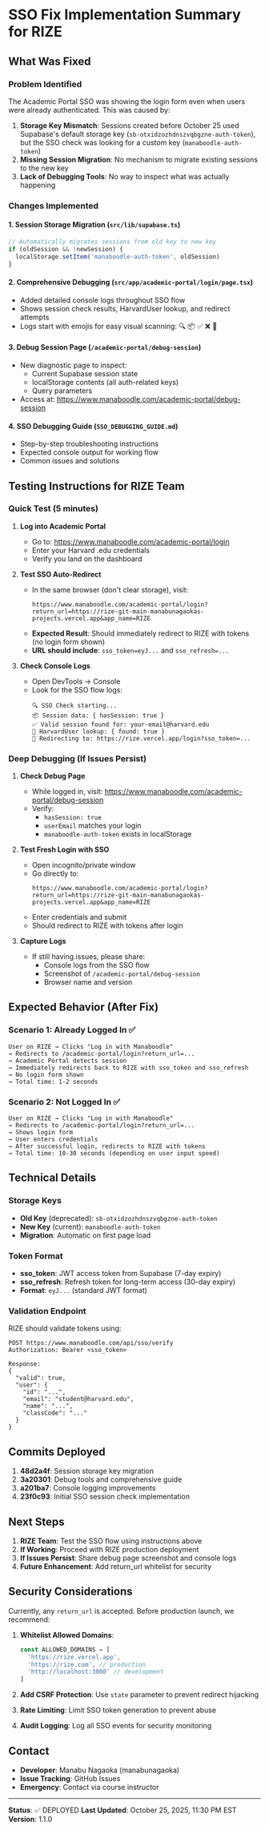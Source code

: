 # SSO Fix Implementation Summary for RIZE

## What Was Fixed

### Problem Identified
The Academic Portal SSO was showing the login form even when users were already authenticated. This was caused by:

1. **Storage Key Mismatch**: Sessions created before October 25 used Supabase's default storage key (`sb-otxidzozhdnszvqbgzne-auth-token`), but the SSO check was looking for a custom key (`manaboodle-auth-token`)
2. **Missing Session Migration**: No mechanism to migrate existing sessions to the new key
3. **Lack of Debugging Tools**: No way to inspect what was actually happening

### Changes Implemented

#### 1. Session Storage Migration (`src/lib/supabase.ts`)
```typescript
// Automatically migrates sessions from old key to new key
if (oldSession && !newSession) {
  localStorage.setItem('manaboodle-auth-token', oldSession)
}
```

#### 2. Comprehensive Debugging (`src/app/academic-portal/login/page.tsx`)
- Added detailed console logs throughout SSO flow
- Shows session check results, HarvardUser lookup, and redirect attempts
- Logs start with emojis for easy visual scanning: 🔍 📦 ✅ ❌ 🚀

#### 3. Debug Session Page (`/academic-portal/debug-session`)
- New diagnostic page to inspect:
  - Current Supabase session state
  - localStorage contents (all auth-related keys)
  - Query parameters
- Access at: https://www.manaboodle.com/academic-portal/debug-session

#### 4. SSO Debugging Guide (`SSO_DEBUGGING_GUIDE.md`)
- Step-by-step troubleshooting instructions
- Expected console output for working flow
- Common issues and solutions

## Testing Instructions for RIZE Team

### Quick Test (5 minutes)

1. **Log into Academic Portal**
   - Go to: https://www.manaboodle.com/academic-portal/login
   - Enter your Harvard .edu credentials
   - Verify you land on the dashboard

2. **Test SSO Auto-Redirect**
   - In the same browser (don't clear storage), visit:
     ```
     https://www.manaboodle.com/academic-portal/login?return_url=https://rize-git-main-manabunagaokas-projects.vercel.app&app_name=RIZE
     ```
   - **Expected Result**: Should immediately redirect to RIZE with tokens (no login form shown)
   - **URL should include**: `sso_token=eyJ...` and `sso_refresh=...`

3. **Check Console Logs**
   - Open DevTools → Console
   - Look for the SSO flow logs:
     ```
     🔍 SSO Check starting...
     📦 Session data: { hasSession: true }
     ✅ Valid session found for: your-email@harvard.edu
     👤 HarvardUser lookup: { found: true }
     🚀 Redirecting to: https://rize.vercel.app/login?sso_token=...
     ```

### Deep Debugging (If Issues Persist)

1. **Check Debug Page**
   - While logged in, visit: https://www.manaboodle.com/academic-portal/debug-session
   - Verify:
     - `hasSession: true`
     - `userEmail` matches your login
     - `manaboodle-auth-token` exists in localStorage

2. **Test Fresh Login with SSO**
   - Open incognito/private window
   - Go directly to:
     ```
     https://www.manaboodle.com/academic-portal/login?return_url=https://rize-git-main-manabunagaokas-projects.vercel.app&app_name=RIZE
     ```
   - Enter credentials and submit
   - Should redirect to RIZE with tokens after login

3. **Capture Logs**
   - If still having issues, please share:
     - Console logs from the SSO flow
     - Screenshot of `/academic-portal/debug-session`
     - Browser name and version

## Expected Behavior (After Fix)

### Scenario 1: Already Logged In ✅
```
User on RIZE → Clicks "Log in with Manaboodle"
→ Redirects to /academic-portal/login?return_url=...
→ Academic Portal detects session
→ Immediately redirects back to RIZE with sso_token and sso_refresh
→ No login form shown
→ Total time: 1-2 seconds
```

### Scenario 2: Not Logged In ✅
```
User on RIZE → Clicks "Log in with Manaboodle"
→ Redirects to /academic-portal/login?return_url=...
→ Shows login form
→ User enters credentials
→ After successful login, redirects to RIZE with tokens
→ Total time: 10-30 seconds (depending on user input speed)
```

## Technical Details

### Storage Keys
- **Old Key** (deprecated): `sb-otxidzozhdnszvqbgzne-auth-token`
- **New Key** (current): `manaboodle-auth-token`
- **Migration**: Automatic on first page load

### Token Format
- **sso_token**: JWT access token from Supabase (7-day expiry)
- **sso_refresh**: Refresh token for long-term access (30-day expiry)
- **Format**: `eyJ...` (standard JWT format)

### Validation Endpoint
RIZE should validate tokens using:
```
POST https://www.manaboodle.com/api/sso/verify
Authorization: Bearer <sso_token>

Response:
{
  "valid": true,
  "user": {
    "id": "...",
    "email": "student@harvard.edu",
    "name": "...",
    "classCode": "..."
  }
}
```

## Commits Deployed

1. **48d2a4f**: Session storage key migration
2. **3a20301**: Debug tools and comprehensive guide
3. **a201ba7**: Console logging improvements
4. **23f0c93**: Initial SSO session check implementation

## Next Steps

1. **RIZE Team**: Test the SSO flow using instructions above
2. **If Working**: Proceed with RIZE production deployment
3. **If Issues Persist**: Share debug page screenshot and console logs
4. **Future Enhancement**: Add return_url whitelist for security

## Security Considerations

Currently, any `return_url` is accepted. Before production launch, we recommend:

1. **Whitelist Allowed Domains**:
   ```typescript
   const ALLOWED_DOMAINS = [
     'https://rize.vercel.app',
     'https://rize.com', // production
     'http://localhost:3000' // development
   ]
   ```

2. **Add CSRF Protection**: Use `state` parameter to prevent redirect hijacking

3. **Rate Limiting**: Limit SSO token generation to prevent abuse

4. **Audit Logging**: Log all SSO events for security monitoring

## Contact

- **Developer**: Manabu Nagaoka (manabunagaoka)
- **Issue Tracking**: GitHub Issues
- **Emergency**: Contact via course instructor

---

**Status**: ✅ DEPLOYED
**Last Updated**: October 25, 2025, 11:30 PM EST
**Version**: 1.1.0
